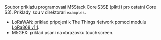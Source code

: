 
Soubor prikladu programovani M5Stack Core S3SE (plkti i pro ostatni Core S3). Priklady jsou v direktorari `examples`.

* LoRaWAN: priklad pripojeni k The Things Network pomoci modulu [LoRa868 v1.1](https://docs.m5stack.com/en/module/Module-LoRa868_V1.1).
* M5GFX: priklad psani na obrazovku touch screen.
